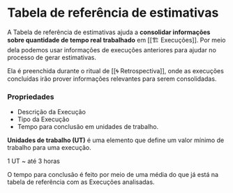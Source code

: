# Tabela de referência de estimativas

A Tabela de referência de estimativas ajuda a **consolidar informações sobre quantidade de tempo real trabalhado** em [[🏗️ Execuções]]. Por meio dela podemos usar informações de execuções anteriores para ajudar no processo de gerar estimativas.

Ela é preenchida durante o ritual de [[🌀 Retrospectiva]], onde as execuções concluídas irão prover informações relevantes para serem consolidadas.

### Propriedades

- Descrição da Execução
- Tipo da Execução
- Tempo para conclusão em unidades de trabalho.

**Unidades de trabalho (UT)** é uma elemento que define um valor mínimo de trabalho para uma execução.

1 UT ~ até 3 horas

O tempo para conclusão é feito por meio de uma média do que já está na tabela de referência com as Execuções analisadas.

